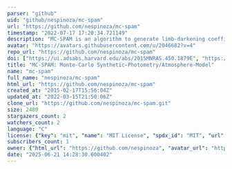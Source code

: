 ```yaml
---
parser: "github"
uid: "github/nespinoza/mc-spam"
url: "https://github.com/nespinoza/mc-spam"
timestamp: "2022-07-17 17:20:34.721149"
description: "MC-SPAM is an algorithm to generate limb-darkening coefficients from models that are comparable to transit photometry according to the formalism described in Espinoza & Jordan (2015)"
avatar: "https://avatars.githubusercontent.com/u/2046682?v=4"
repo_url: "https://github.com/nespinoza/mc-spam"
doi: ["https://ui.adsabs.harvard.edu/abs/2015MNRAS.450.1879E", "https://ui.adsabs.harvard.edu/abs/2017ascl.soft03014E/abstract"]
title: "MC-SPAM: Monte-Carlo Synthetic-Photometry/Atmosphere-Model"
name: "mc-spam"
full_name: "nespinoza/mc-spam"
html_url: "https://github.com/nespinoza/mc-spam"
created_at: "2015-02-17T15:56:04Z"
updated_at: "2022-03-15T21:50:06Z"
clone_url: "https://github.com/nespinoza/mc-spam.git"
size: 2480
stargazers_count: 2
watchers_count: 2
language: "C"
license: {"key": "mit", "name": "MIT License", "spdx_id": "MIT", "url": "https://api.github.com/licenses/mit", "node_id": "MDc6TGljZW5zZTEz"}
subscribers_count: 1
owner: {"html_url": "https://github.com/nespinoza", "avatar_url": "https://avatars.githubusercontent.com/u/2046682?v=4", "login": "nespinoza", "type": "User"}
date: "2025-06-21 14:28:30.600402"
---
```

